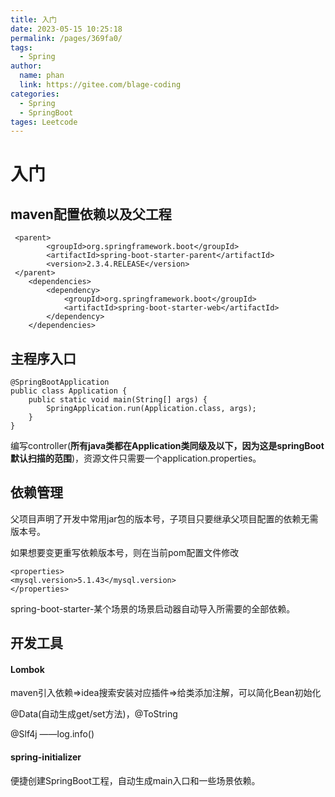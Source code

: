 ```yaml
---
title: 入门
date: 2023-05-15 10:25:18
permalink: /pages/369fa0/
tags: 
  - Spring
author: 
  name: phan
  link: https://gitee.com/blage-coding
categories: 
  - Spring
  - SpringBoot
tages: Leetcode
---
```

# 入门

## maven配置依赖以及父工程

```
 <parent>
        <groupId>org.springframework.boot</groupId>
        <artifactId>spring-boot-starter-parent</artifactId>
        <version>2.3.4.RELEASE</version>
 </parent>
    <dependencies>
        <dependency>
            <groupId>org.springframework.boot</groupId>
            <artifactId>spring-boot-starter-web</artifactId>
        </dependency>
    </dependencies>
```

## 主程序入口

```
@SpringBootApplication
public class Application {
    public static void main(String[] args) {
        SpringApplication.run(Application.class, args);
    }
}
```

编写controller(**所有java类都在Application类同级及以下，因为这是springBoot默认扫描的范围**)，资源文件只需要一个application.properties。

## 依赖管理

父项目声明了开发中常用jar包的版本号，子项目只要继承父项目配置的依赖无需版本号。

如果想要变更重写依赖版本号，则在当前pom配置文件修改

```
<properties>
<mysql.version>5.1.43</mysql.version>
</properties>
```

spring-boot-starter-某个场景的场景启动器自动导入所需要的全部依赖。

## 开发工具

#### Lombok

maven引入依赖=>idea搜索安装对应插件=>给类添加注解，可以简化Bean初始化

@Data(自动生成get/set方法)，@ToString

@Slf4j  ——log.info()

#### spring-initializer

便捷创建SpringBoot工程，自动生成main入口和一些场景依赖。